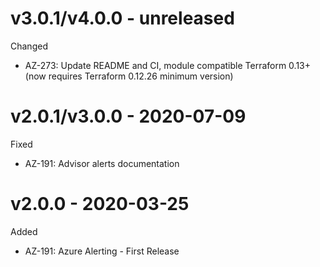 # v3.0.1/v4.0.0 - unreleased

Changed
  * AZ-273: Update README and CI, module compatible Terraform 0.13+ (now requires Terraform 0.12.26 minimum version)

# v2.0.1/v3.0.0 -  2020-07-09

Fixed
  *  AZ-191: Advisor alerts documentation

# v2.0.0 -  2020-03-25

Added
  * AZ-191: Azure Alerting - First Release
